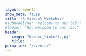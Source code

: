 ```yaml
---
layout: events
show_meta: false
title: "A Virtual Workshop"
#subheadline: "Welcome to our lab."
#teaser: "Hi, welcome to our lab."
header:
   image: "banner_kickoff.jpg"
   title: ''
permalink: "/events/"
---
```


